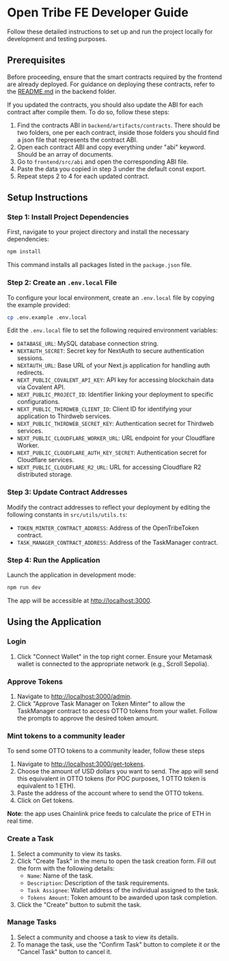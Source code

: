 # Open Tribe FE Developer Guide

Follow these detailed instructions to set up and run the project locally for development and testing purposes.

## Prerequisites

Before proceeding, ensure that the smart contracts required by the frontend are already deployed. For guidance on deploying these contracts, refer to the [README.md](https://github.com/Open-Tribe-DAO/open-tribe/blob/main/backend/README.md) in the backend folder.

If you updated the contracts, you should also update the ABI for each contract after compile them. To do so, follow these steps:

1. Find the contracts ABI in `backend/artifacts/contracts`. There should be two folders, one per each contract, inside those folders you should find a json file that represents the contract ABI.
2. Open each contract ABI and copy everything under "abi" keyword. Should be an array of documents.
3. Go to `frontend/src/abi` and open the corresponding ABI file.
4. Paste the data you copied in step 3 under the default const export.
5. Repeat steps 2 to 4 for each updated contract.

## Setup Instructions

### Step 1: Install Project Dependencies

First, navigate to your project directory and install the necessary dependencies:

```bash
npm install
```

This command installs all packages listed in the `package.json` file.

### Step 2: Create an `.env.local` File

To configure your local environment, create an `.env.local` file by copying the example provided:

```bash
cp .env.example .env.local
```

Edit the `.env.local` file to set the following required environment variables:

- `DATABASE_URL`: MySQL database connection string.
- `NEXTAUTH_SECRET`: Secret key for NextAuth to secure authentication sessions.
- `NEXTAUTH_URL`: Base URL of your Next.js application for handling auth redirects.
- `NEXT_PUBLIC_COVALENT_API_KEY`: API key for accessing blockchain data via Covalent API.
- `NEXT_PUBLIC_PROJECT_ID`: Identifier linking your deployment to specific configurations.
- `NEXT_PUBLIC_THIRDWEB_CLIENT_ID`: Client ID for identifying your application to Thirdweb services.
- `NEXT_PUBLIC_THIRDWEB_SECRET_KEY`: Authentication secret for Thirdweb services.
- `NEXT_PUBLIC_CLOUDFLARE_WORKER_URL`: URL endpoint for your Cloudflare Worker.
- `NEXT_PUBLIC_CLOUDFLARE_AUTH_KEY_SECRET`: Authentication secret for Cloudflare services.
- `NEXT_PUBLIC_CLOUDFLARE_R2_URL`: URL for accessing Cloudflare R2 distributed storage.

### Step 3: Update Contract Addresses

Modify the contract addresses to reflect your deployment by editing the following constants in `src/utils/utils.ts`:

- `TOKEN_MINTER_CONTRACT_ADDRESS`: Address of the OpenTribeToken contract.
- `TASK_MANAGER_CONTRACT_ADDRESS`: Address of the TaskManager contract.

### Step 4: Run the Application

Launch the application in development mode:

```bash
npm run dev
```

The app will be accessible at [http://localhost:3000](http://localhost:3000).

## Using the Application

### Login

1. Click "Connect Wallet" in the top right corner. Ensure your Metamask wallet is connected to the appropriate network (e.g., Scroll Sepolia).

### Approve Tokens

1. Navigate to [http://localhost:3000/admin](http://localhost:3000/admin).
2. Click "Approve Task Manager on Token Minter" to allow the TaskManager contract to access OTTO tokens from your wallet. Follow the prompts to approve the desired token amount.

### Mint tokens to a community leader

To send some OTTO tokens to a community leader, follow these steps

1. Navigate to [http://localhost:3000/get-tokens](http://localhost:3000/get-tokens).
2. Choose the amount of USD dollars you want to send. The app will send this equivalent in OTTO tokens (for POC purposes, 1 OTTO token is equivalent to 1 ETH).
3. Paste the address of the account where to send the OTTO tokens.
4. Click on Get tokens.

**Note**: the app uses Chainlink price feeds to calculate the price of ETH in real time.

### Create a Task

1. Select a community to view its tasks.
2. Click "Create Task" in the menu to open the task creation form. Fill out the form with the following details:
   - `Name`: Name of the task.
   - `Description`: Description of the task requirements.
   - `Task Assignee`: Wallet address of the individual assigned to the task.
   - `Tokens Amount`: Token amount to be awarded upon task completion.
3. Click the "Create" button to submit the task.

### Manage Tasks

1. Select a community and choose a task to view its details.
2. To manage the task, use the "Confirm Task" button to complete it or the "Cancel Task" button to cancel it.
